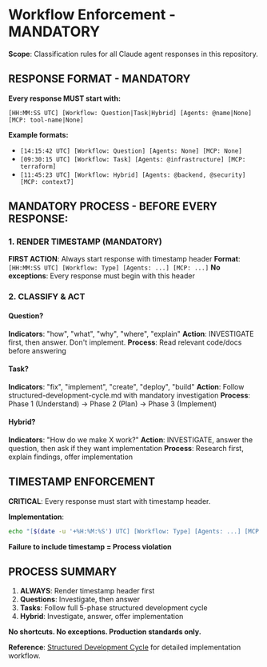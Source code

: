 # Workflow Enforcement - MANDATORY

**Scope**: Classification rules for all Claude agent responses in this repository.

## RESPONSE FORMAT - MANDATORY

**Every response MUST start with:**
```
[HH:MM:SS UTC] [Workflow: Question|Task|Hybrid] [Agents: @name|None] [MCP: tool-name|None]
```

**Example formats:**
- `[14:15:42 UTC] [Workflow: Question] [Agents: None] [MCP: None]`
- `[09:30:15 UTC] [Workflow: Task] [Agents: @infrastructure] [MCP: terraform]`
- `[11:45:23 UTC] [Workflow: Hybrid] [Agents: @backend, @security] [MCP: context7]`

## MANDATORY PROCESS - BEFORE EVERY RESPONSE:

### 1. RENDER TIMESTAMP (MANDATORY)
**FIRST ACTION**: Always start response with timestamp header
**Format**: `[HH:MM:SS UTC] [Workflow: Type] [Agents: ...] [MCP: ...]`
**No exceptions**: Every response must begin with this header

### 2. CLASSIFY & ACT

#### Question?
**Indicators**: "how", "what", "why", "where", "explain"
**Action**: INVESTIGATE first, then answer. Don't implement.
**Process**: Read relevant code/docs before answering

#### Task?
**Indicators**: "fix", "implement", "create", "deploy", "build"
**Action**: Follow structured-development-cycle.md with mandatory investigation
**Process**: Phase 1 (Understand) → Phase 2 (Plan) → Phase 3 (Implement)

#### Hybrid?
**Indicators**: "How do we make X work?"
**Action**: INVESTIGATE, answer the question, then ask if they want implementation
**Process**: Research first, explain findings, offer implementation

## TIMESTAMP ENFORCEMENT

**CRITICAL**: Every response must start with timestamp header.

**Implementation**:
```bash
echo "[$(date -u '+%H:%M:%S') UTC] [Workflow: Type] [Agents: ...] [MCP: ...]"
```

**Failure to include timestamp = Process violation**

## PROCESS SUMMARY

1. **ALWAYS**: Render timestamp header first
2. **Questions**: Investigate, then answer
3. **Tasks**: Follow full 5-phase structured development cycle
4. **Hybrid**: Investigate, answer, offer implementation

**No shortcuts. No exceptions. Production standards only.**

**Reference**: [Structured Development Cycle](.claude/workflows/core/structured-development-cycle.md) for detailed implementation workflow.
